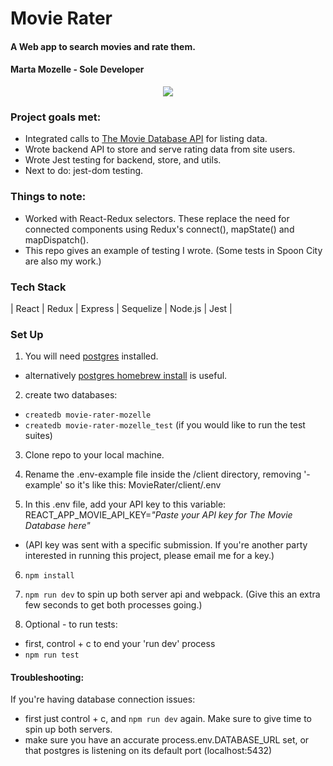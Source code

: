 # Movie Rater
#### A Web app to search movies and rate them.
#### Marta Mozelle - Sole Developer

<p align="center">
  <img src=https://github.com/MozMM/MovieRater/blob/main/src/client/images/ReadmeDemo/MR-Demo-36FR.gif >
</p>

### Project goals met: 
- Integrated calls to [The Movie Database API](themoviedb.org) for listing data. 
- Wrote backend API to store and serve rating data from site users. 
- Wrote Jest testing for backend, store, and utils. 
- Next to do: jest-dom testing. 

### Things to note:
- Worked with React-Redux selectors. These replace the need for connected components using Redux's connect(), mapState() and mapDispatch().
- This repo gives an example of testing I wrote. (Some tests in Spoon City are also my work.)

### Tech Stack
| React | Redux | Express | Sequelize | Node.js | Jest |

### Set Up
1) You will need [postgres](https://www.postgresql.org/download/) installed. 
* alternatively [postgres homebrew install](https://wiki.postgresql.org/wiki/Homebrew) is useful.

2) create two databases: 
* `createdb movie-rater-mozelle`
* `createdb movie-rater-mozelle_test`   (if you would like to run the test suites) 

3) Clone repo to your local machine.

4) Rename the .env-example file inside the /client directory, removing '-example' so it's like this: MovieRater/client/.env 

5) In this .env file, add your API key to this variable: REACT_APP_MOVIE_API_KEY=*"Paste your API key for The Movie Database here"*
* (API key was sent with a specific submission. If you're another party interested in running this project, please email me for a key.)

6) `npm install`

7) `npm run dev` to spin up both server api and webpack. (Give this an extra few seconds to get both processes going.) 

8) Optional - to run tests: 
  * first, control + c to end your 'run dev' process
  * `npm run test`

#### Troubleshooting:
If you're having database connection issues:
* first just control + c, and `npm run dev` again. Make sure to give time to spin up both servers.  
* make sure you have an accurate process.env.DATABASE_URL set, or that postgres is listening on its default port (localhost:5432)

